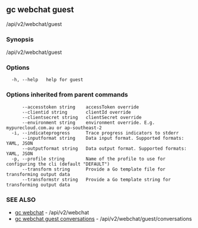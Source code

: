## gc webchat guest

/api/v2/webchat/guest

### Synopsis

/api/v2/webchat/guest

### Options

```
  -h, --help   help for guest
```

### Options inherited from parent commands

```
      --accesstoken string    accessToken override
      --clientid string       clientId override
      --clientsecret string   clientSecret override
      --environment string    environment override. E.g. mypurecloud.com.au or ap-southeast-2
  -i, --indicateprogress      Trace progress indicators to stderr
      --inputformat string    Data input format. Supported formats: YAML, JSON
      --outputformat string   Data output format. Supported formats: YAML, JSON
  -p, --profile string        Name of the profile to use for configuring the cli (default "DEFAULT")
      --transform string      Provide a Go template file for transforming output data
      --transformstr string   Provide a Go template string for transforming output data
```

### SEE ALSO

* [gc webchat](gc_webchat.html)	 - /api/v2/webchat
* [gc webchat guest conversations](gc_webchat_guest_conversations.html)	 - /api/v2/webchat/guest/conversations


